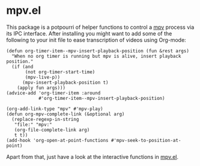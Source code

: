 # mpv.el

This package is a potpourri of helper functions to control a [mpv][]
process via its IPC interface.  After installing you might want to add
some of the following to your init file to ease transcription of videos
using Org-mode:

```emacs
(defun org-timer-item--mpv-insert-playback-position (fun &rest args)
  "When no org timer is running but mpv is alive, insert playback position."
  (if (and
       (not org-timer-start-time)
       (mpv-live-p))
      (mpv-insert-playback-position t)
    (apply fun args)))
(advice-add 'org-timer-item :around
            #'org-timer-item--mpv-insert-playback-position)

(org-add-link-type "mpv" #'mpv-play)
(defun org-mpv-complete-link (&optional arg)
  (replace-regexp-in-string
   "file:" "mpv:"
   (org-file-complete-link arg)
   t t))
(add-hook 'org-open-at-point-functions #'mpv-seek-to-position-at-point)
```

Apart from that, just have a look at the interactive functions in
[mpv.el](mpv.el).

[mpv]: http://mpv.io/
